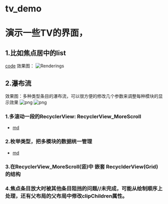 # tv_demo

# 演示一些TV的界面，
## 1.比如焦点居中的list
[code](https://github.com/yuanbin3136/tv_demo/blob/master/app/src/main/java/com/wind/yuanbin/demo/ChannelActivity.java)
效果图：
![Renderings](https://github.com/yuanbin3136/tv_demo/raw/master/app/img/GIF.gif "““鼠标移到这上面显示文字？”“")   
## 2.瀑布流
效果图：多种类型条目的瀑布流，可以很方便的修改几个参数来调整每种模块的显示效果
![png](https://github.com/yuanbin3136/tv_demo/raw/master/app/img/Screenshot_1555258209.png?raw=true"")
![png](https://github.com/yuanbin3136/tv_demo/raw/master/app/img/waterfall2.png?raw=true"")
### 1.多滚动一段的RecyclerView: 	RecyclerView_MoreScroll
* [md](./app/md/RecyclerView_moreScrll.md)

### 2.枚举类型，把多模块的数据统一管理
* [md](./app/md/使用枚举配置多种条目类型.md)
### 3.在RecyclerView_MoreScroll(竖)中 嵌套 RecyclderView(Grid)的结构

### 4.焦点条目放大时被其他条目阻挡的问题//未完成，可能从绘制顺序上处理，还有父布局的父布局中修改clipChildren属性。